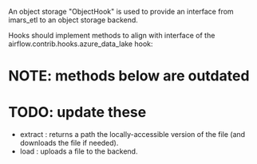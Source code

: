An object storage "ObjectHook" is used to provide an interface from imars_etl to
an object storage backend.

Hooks should implement methods to align with interface of the
airflow.contrib.hooks.azure_data_lake hook:

# NOTE: methods below are outdated
# TODO: update these
* extract : returns a path the locally-accessible version of the file (and
    downloads the file if needed).
* load    : uploads a file to the backend.
